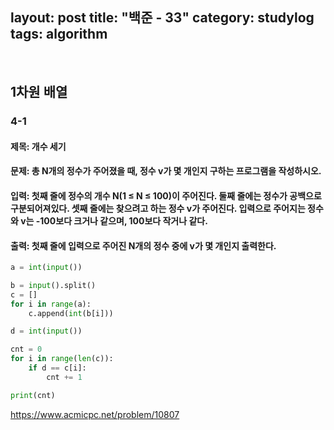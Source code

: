 ﻿
layout: post
title: "백준 - 33"
category: studylog
tags: algorithm
---

<br>

## 1차원 배열

### 4-1

#### 제목: 개수 세기

#### 문제: 총 N개의 정수가 주어졌을 때, 정수 v가 몇 개인지 구하는 프로그램을 작성하시오.

#### 입력: 첫째 줄에 정수의 개수 N(1 ≤ N ≤ 100)이 주어진다. 둘째 줄에는 정수가 공백으로 구분되어져있다. 셋째 줄에는 찾으려고 하는 정수 v가 주어진다. 입력으로 주어지는 정수와 v는 -100보다 크거나 같으며, 100보다 작거나 같다.

#### 출력: 첫째 줄에 입력으로 주어진 N개의 정수 중에 v가 몇 개인지 출력한다.

```python
a = int(input())

b = input().split()
c = []
for i in range(a):
    c.append(int(b[i]))

d = int(input())

cnt = 0
for i in range(len(c)):
    if d == c[i]:
        cnt += 1

print(cnt)
```

https://www.acmicpc.net/problem/10807